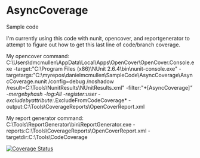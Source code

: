 # AsyncCoverage 

Sample code

I'm currently using this code with nunit, opencover, and reportgenerator to attempt to figure out how to get this last line of code/branch coverage.

My opencover command:
C:\Users\dmcmullen\AppData\Local\Apps\OpenCover\OpenCover.Console.exe -target:"C:\Program Files (x86)\NUnit 2.6.4\bin\nunit-console.exe" -targetargs:"C:\myrepos\danielmcmullen\SampleCode\AsyncCoverage\AsyncCoverage.nunit /config=debug /noshadow /result=C:\Tools\NunitResults\NUnitResults.xml" -filter:"+[AsyncCoverage]*" -mergebyhash -log:All -register:user -excludebyattribute:*.ExcludeFromCodeCoverage* -output:C:\Tools\CoverageReports\OpenCoverReport.xml

My report generator command:
C:\Tools\ReportGenerator\bin\ReportGenerator.exe -reports:C:\Tools\CoverageReports\OpenCoverReport.xml -targetdir:C:\Tools\CodeCoverage

[![Coverage Status](https://coveralls.io/repos/danielmcmullen/AsyncCoverage/badge.svg)](https://coveralls.io/r/danielmcmullen/AsyncCoverage)
